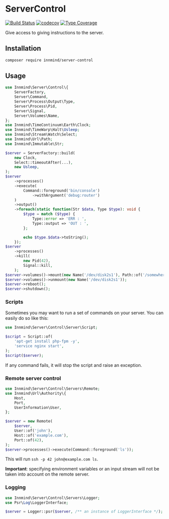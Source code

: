 # ServerControl

[![Build Status](https://github.com/innmind/servercontrol/workflows/CI/badge.svg?branch=master)](https://github.com/innmind/servercontrol/actions?query=workflow%3ACI)
[![codecov](https://codecov.io/gh/innmind/servercontrol/branch/develop/graph/badge.svg)](https://codecov.io/gh/innmind/servercontrol)
[![Type Coverage](https://shepherd.dev/github/innmind/servercontrol/coverage.svg)](https://shepherd.dev/github/innmind/servercontrol)

Give access to giving instructions to the server.

## Installation

```sh
composer require innmind/server-control
```

## Usage

```php
use Innmind\Server\Control\{
    ServerFactory,
    Server\Command,
    Server\Process\Output\Type,
    Server\Process\Pid,
    Server\Signal,
    Server\Volumes\Name,
};
use Innmind\TimeContinuum\Earth\Clock;
use Innmind\TimeWarp\Halt\Usleep;
use Innmind\Stream\Watch\Select;
use Innmind\Url\Path;
use Innmind\Immutable\Str;

$server = ServerFactory::build(
    new Clock,
    Select::timeoutAfter(...),
    new Usleep,
);
$server
    ->processes()
    ->execute(
        Command::foreground('bin/console')
            ->withArgument('debug:router')
    )
    ->output()
    ->foreach(static function(Str $data, Type $type): void {
        $type = match ($type) {
            Type::error => 'ERR : ',
            Type::output => 'OUT : ',
        };

        echo $type.$data->toString();
    });
$server
    ->processes()
    ->kill(
        new Pid(42),
        Signal::kill,
    );
$server->volumes()->mount(new Name('/dev/disk2s1'), Path::of('/somewhere')); // the path is only interpreted for linux
$server->volumes()->unmount(new Name('/dev/disk2s1'));
$server->reboot();
$server->shutdown();
```

### Scripts

Sometimes you may want to run a set of commands on your server. You can easily do so like this:

```php
use Innmind\Server\Control\Server\Script;

$script = Script::of(
    'apt-get install php-fpm -y',
    'service nginx start',
);
$script($server);
```

If any command fails, it will stop the script and raise an exception.

### Remote server control

```php
use Innmind\Server\Control\Servers\Remote;
use Innmind\Url\Authority\{
    Host,
    Port,
    UserInformation\User,
};

$server = new Remote(
    $server,
    User::of('john'),
    Host::of('example.com'),
    Port::of(42),
);
$server->processes()->execute(Command::foreground('ls'));
```

This will run `ssh -p 42 john@example.com ls`.

**Important**: specifying environment variables or an input stream will not be taken into account on the remote server.

### Logging

```php
use Innmind\Server\Control\Servers\Logger;
use Psr\Log\LoggerInterface;

$server = Logger::psr($server, /** an instance of LoggerInterface */);
```
